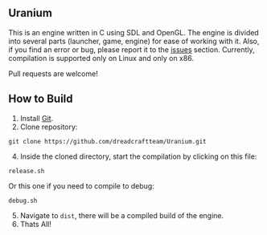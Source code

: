 ## Uranium
This is an engine written in C using SDL and OpenGL. The engine is divided into several parts (launcher, game, engine) for ease of working with it. Also, if you find an error or bug, please report it to the [issues](https://github.com/dreadcraftteam/Uranium/issues) section. Currently, compilation is supported only on Linux and only on x86.


Pull requests are welcome!

## How to Build
1. Install [Git](https://git-scm.com/).
2. Clone repository:
```
git clone https://github.com/dreadcraftteam/Uranium.git
```
4. Inside the cloned directory, start the compilation by clicking on this file:
```
release.sh
```
Or this one if you need to compile to debug:
```
debug.sh
```
5. Navigate to `dist`, there will be a compiled build of the engine.
6. Thats All!
